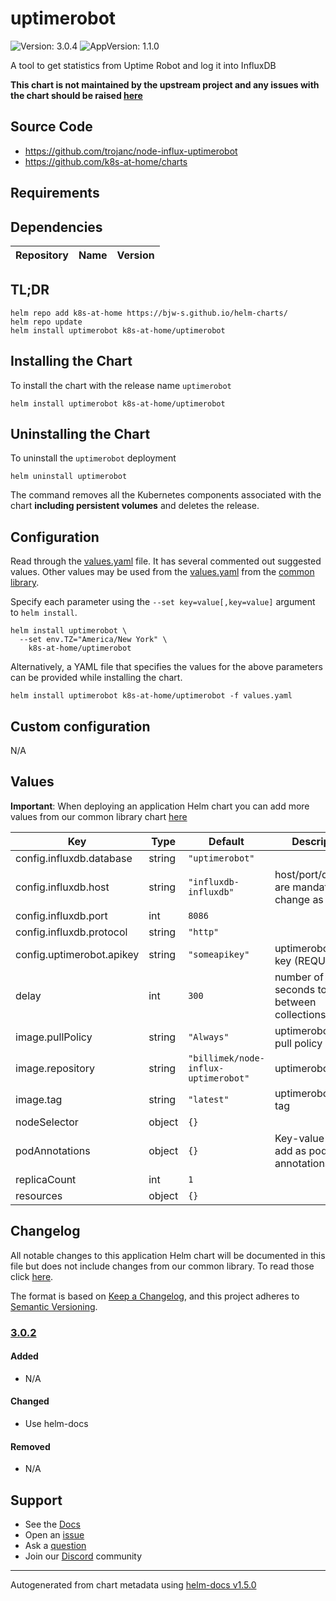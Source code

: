 # uptimerobot

![Version: 3.0.4](https://img.shields.io/badge/Version-3.0.4-informational?style=flat-square) ![AppVersion: 1.1.0](https://img.shields.io/badge/AppVersion-1.1.0-informational?style=flat-square)

A tool to get statistics from Uptime Robot and log it into InfluxDB

**This chart is not maintained by the upstream project and any issues with the chart should be raised [here](https://github.com/k8s-at-home/charts/issues/new/choose)**

## Source Code

* <https://github.com/trojanc/node-influx-uptimerobot>
* <https://github.com/k8s-at-home/charts>

## Requirements

## Dependencies

| Repository | Name | Version |
|------------|------|---------|

## TL;DR

```console
helm repo add k8s-at-home https://bjw-s.github.io/helm-charts/
helm repo update
helm install uptimerobot k8s-at-home/uptimerobot
```

## Installing the Chart

To install the chart with the release name `uptimerobot`

```console
helm install uptimerobot k8s-at-home/uptimerobot
```

## Uninstalling the Chart

To uninstall the `uptimerobot` deployment

```console
helm uninstall uptimerobot
```

The command removes all the Kubernetes components associated with the chart **including persistent volumes** and deletes the release.

## Configuration

Read through the [values.yaml](./values.yaml) file. It has several commented out suggested values.
Other values may be used from the [values.yaml](https://github.com/k8s-at-home/library-charts/tree/main/charts/stable/common/values.yaml) from the [common library](https://github.com/k8s-at-home/library-charts/tree/main/charts/stable/common).

Specify each parameter using the `--set key=value[,key=value]` argument to `helm install`.

```console
helm install uptimerobot \
  --set env.TZ="America/New York" \
    k8s-at-home/uptimerobot
```

Alternatively, a YAML file that specifies the values for the above parameters can be provided while installing the chart.

```console
helm install uptimerobot k8s-at-home/uptimerobot -f values.yaml
```

## Custom configuration

N/A

## Values

**Important**: When deploying an application Helm chart you can add more values from our common library chart [here](https://github.com/k8s-at-home/library-charts/tree/main/charts/stable/common)

| Key | Type | Default | Description |
|-----|------|---------|-------------|
| config.influxdb.database | string | `"uptimerobot"` |  |
| config.influxdb.host | string | `"influxdb-influxdb"` | host/port/database are mandatory - change as needed |
| config.influxdb.port | int | `8086` |  |
| config.influxdb.protocol | string | `"http"` |  |
| config.uptimerobot.apikey | string | `"someapikey"` | uptimerobot API key (REQUIRED) |
| delay | int | `300` | number of seconds to wait between collections |
| image.pullPolicy | string | `"Always"` | uptimerobot image pull policy |
| image.repository | string | `"billimek/node-influx-uptimerobot"` | uptimerobot image |
| image.tag | string | `"latest"` | uptimerobot image tag |
| nodeSelector | object | `{}` |  |
| podAnnotations | object | `{}` | Key-value pairs to add as pod annotations |
| replicaCount | int | `1` |  |
| resources | object | `{}` |  |

## Changelog

All notable changes to this application Helm chart will be documented in this file but does not include changes from our common library. To read those click [here](https://github.com/k8s-at-home/library-charts/tree/main/charts/stable/common#changelog).

The format is based on [Keep a Changelog](https://keepachangelog.com/en/1.0.0/), and this project adheres to [Semantic Versioning](https://semver.org/spec/v2.0.0.html).

### [3.0.2]

#### Added

- N/A

#### Changed

- Use helm-docs

#### Removed

- N/A

[3.0.2]: #3.0.2

## Support

- See the [Docs](https://docs.k8s-at-home.com/our-helm-charts/getting-started/)
- Open an [issue](https://github.com/k8s-at-home/charts/issues/new/choose)
- Ask a [question](https://github.com/k8s-at-home/organization/discussions)
- Join our [Discord](https://discord.gg/sTMX7Vh) community

----------------------------------------------
Autogenerated from chart metadata using [helm-docs v1.5.0](https://github.com/norwoodj/helm-docs/releases/v1.5.0)
